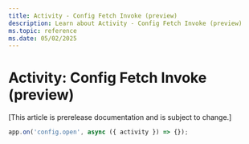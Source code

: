 ```yaml
---
title: Activity - Config Fetch Invoke (preview)
description: Learn about Activity - Config Fetch Invoke (preview)
ms.topic: reference
ms.date: 05/02/2025
---
```


# Activity: Config Fetch Invoke (preview)

[This article is prerelease documentation and is subject to change.]

```typescript
app.on('config.open', async ({ activity }) => {});
```